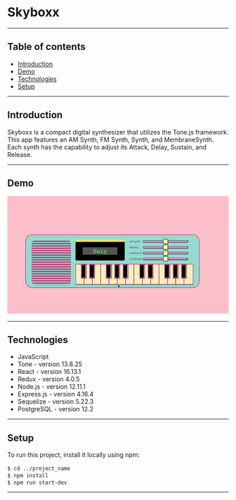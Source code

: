 # Skyboxx
---

## Table of contents

* [Introduction](#introduction)
* [Demo](#demo)
* [Technologies](#technologies)
* [Setup](#setup)

---
## Introduction

Skyboxx is a compact digital synthesizer that utilizes the Tone.js framework.
This app features an AM Synth, FM Synth, Synth, and MembraneSynth.
Each synth has the capability to adjust its Attack, Delay, Sustain, and Release.<br/>

---
## Demo

![](resources/skyboxxSynth.gif)

---
## Technologies
* JavaScript
* Tone - version 13.8.25
* React - version 16.13.1
* Redux - version 4.0.5
* Node.js - version 12.11.1
* Express.js - version 4.16.4
* Sequelize - version 5.22.3
* PostgreSQL - version 12.2
---

## Setup

To run this project, install it locally using npm:

```
$ cd ../project_name
$ npm install
$ npm run start-dev
```

---
